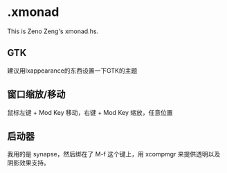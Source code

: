 # .xmonad

This is Zeno Zeng's xmonad.hs.

## GTK

建议用lxappearance的东西设置一下GTK的主题

## 窗口缩放/移动

鼠标左键 + Mod Key 移动，右键 + Mod Key 缩放，任意位置

## 启动器

我用的是 synapse，然后绑在了 M-f 这个键上，用 xcompmgr 来提供透明以及阴影效果支持。
